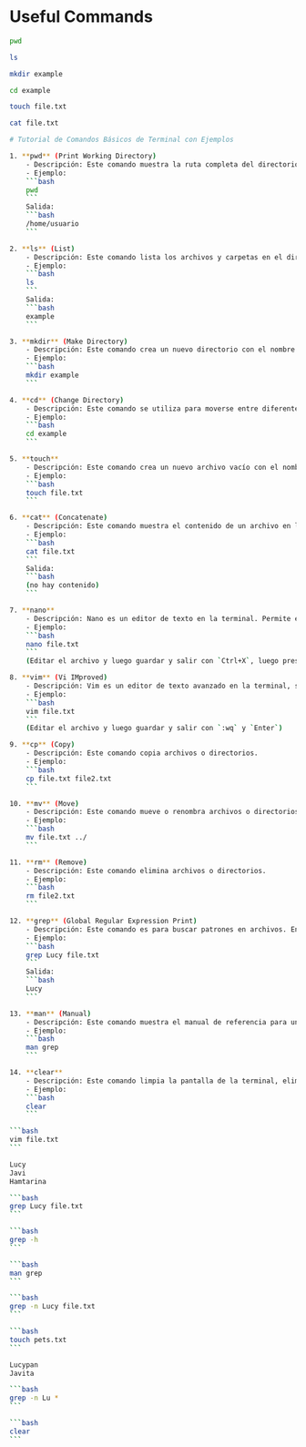 # Useful Commands

```bash
pwd
```

```bash
ls
```

```bash
mkdir example
```

```bash
cd example
```

```bash
touch file.txt
```

```bash
cat file.txt
```

````bash
# Tutorial de Comandos Básicos de Terminal con Ejemplos

1. **pwd** (Print Working Directory)
    - Descripción: Este comando muestra la ruta completa del directorio en el que te encuentras actualmente.
    - Ejemplo:
    ```bash
    pwd
    ```
    Salida:
    ```bash
    /home/usuario
    ```

2. **ls** (List)
    - Descripción: Este comando lista los archivos y carpetas en el directorio actual.
    - Ejemplo:
    ```bash
    ls
    ```
    Salida:
    ```bash
    example
    ```

3. **mkdir** (Make Directory)
    - Descripción: Este comando crea un nuevo directorio con el nombre especificado.
    - Ejemplo:
    ```bash
    mkdir example
    ```

4. **cd** (Change Directory)
    - Descripción: Este comando se utiliza para moverse entre diferentes directorios en el sistema de archivos.
    - Ejemplo:
    ```bash
    cd example
    ```

5. **touch**
    - Descripción: Este comando crea un nuevo archivo vacío con el nombre especificado.
    - Ejemplo:
    ```bash
    touch file.txt
    ```

6. **cat** (Concatenate)
    - Descripción: Este comando muestra el contenido de un archivo en la terminal.
    - Ejemplo:
    ```bash
    cat file.txt
    ```
    Salida:
    ```bash
    (no hay contenido)
    ```

7. **nano**
    - Descripción: Nano es un editor de texto en la terminal. Permite editar archivos de texto directamente desde la terminal.
    - Ejemplo:
    ```bash
    nano file.txt
    ```
    (Editar el archivo y luego guardar y salir con `Ctrl+X`, luego presiona `Y` para confirmar los cambios y finalmente `Enter` para salir)

8. **vim** (Vi IMproved)
    - Descripción: Vim es un editor de texto avanzado en la terminal, similar a nano pero con más características.
    - Ejemplo:
    ```bash
    vim file.txt
    ```
    (Editar el archivo y luego guardar y salir con `:wq` y `Enter`)

9. **cp** (Copy)
    - Descripción: Este comando copia archivos o directorios.
    - Ejemplo:
    ```bash
    cp file.txt file2.txt
    ```

10. **mv** (Move)
    - Descripción: Este comando mueve o renombra archivos o directorios.
    - Ejemplo:
    ```bash
    mv file.txt ../
    ```

11. **rm** (Remove)
    - Descripción: Este comando elimina archivos o directorios.
    - Ejemplo:
    ```bash
    rm file2.txt
    ```

12. **grep** (Global Regular Expression Print)
    - Descripción: Este comando es para buscar patrones en archivos. En este caso, buscamos un patrón específico en un archivo de texto.
    - Ejemplo:
    ```bash
    grep Lucy file.txt
    ```
    Salida:
    ```bash
    Lucy
    ```

13. **man** (Manual)
    - Descripción: Este comando muestra el manual de referencia para un comando específico. Proporciona información detallada sobre cómo usar un comando en particular, incluyendo sus opciones y argumentos.
    - Ejemplo:
    ```bash
    man grep
    ```

14. **clear**
    - Descripción: Este comando limpia la pantalla de la terminal, eliminando el historial de comandos anteriores.
    - Ejemplo:
    ```bash
    clear
    ```

```bash
vim file.txt
```

Lucy
Javi
Hamtarina

```bash
grep Lucy file.txt
```

```bash
grep -h
```

```bash
man grep
```

```bash
grep -n Lucy file.txt
```

```bash
touch pets.txt
```

Lucypan
Javita

```bash
grep -n Lu *
```

```bash
clear
```
````
